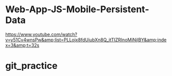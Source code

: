 # Web-App-JS-Mobile-Persistent-Data
https://www.youtube.com/watch?v=y51Cv4wnsPw&amp;list=PLLojx8fdUiubXn8Q_itTIZRInoMiNjlBY&amp;index=3&amp;t=32s
# git_practice
